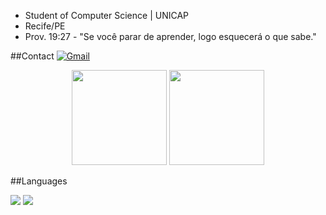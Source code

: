 - Student of Computer Science | UNICAP
- Recife/PE
- Prov. 19:27 - "Se você parar de aprender, logo esquecerá o que sabe."

##Contact
[![Gmail](https://img.shields.io/badge/Gmail-D14836?style=for-the-badge&logo=gmail&logoColor=white)](gabrielvcb7@gmail.com)

<div align="center">
  <img height="152em" src="https://github-readme-stats.vercel.app/api?username=GabrielVCB&show_icons=true&theme=dark&include_all_commits=true&count_private=true"/>
  <img height="152em" src="https://github-readme-stats.vercel.app/api/top-langs/?username=GabrielVCB&layout=compact&theme=dark&hide=html,css,scss" />
</div>

##Languages
<p>
  <a>
    <img src="https://skillicons.dev/icons?i=java&theme=light" />
    <img src="https://skillicons.dev/icons?i=c,python" />
  </a>
</p>

